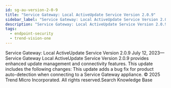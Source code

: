 ```yaml
---
id: sg-au-version-2-0-9
title: "Service Gateway: Local ActiveUpdate Service Version 2.0.9"
sidebar_label: "Service Gateway: Local ActiveUpdate Service Version 2.0.9"
description: "Service Gateway: Local ActiveUpdate Service Version 2.0.9"
tags:
  - endpoint-security
  - trend-vision-one
---
```


 Service Gateway: Local ActiveUpdate Service Version 2.0.9 July 12, 2023—Service Gateway Local ActiveUpdate Service Version 2.0.9 provides enhanced update management and connectivity features. This update includes the following changes: This update adds a bug fix for product auto-detection when connecting to a Service Gateway appliance. © 2025 Trend Micro Incorporated. All rights reserved.Search Knowledge Base